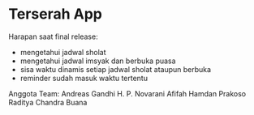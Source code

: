 <h1>Terserah App</h1>

Harapan saat final release:
- mengetahui jadwal sholat
- mengetahui jadwal imsyak dan berbuka puasa
- sisa waktu dinamis setiap jadwal sholat ataupun berbuka
- reminder sudah masuk waktu tertentu

Anggota Team:
Andreas Gandhi H. P.
Novarani Afifah
Hamdan Prakoso
Raditya Chandra Buana